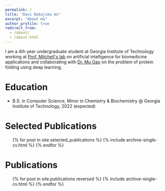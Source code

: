 ```yaml
---
permalink: /
title: "Davi Nakajima An"
excerpt: "About me"
author_profile: true
redirect_from: 
  - /about/
  - /about.html
---
```


I am a 4th year undergraduate student at Georgia Institute of Technology working at [Prof. Mitchell's lab](https://sites.gatech.edu/cassie-mitchell-lab/) on artificial intelligence for biomedicine applications and collaborating with [Dr. Mu Gao](https://sites.gatech.edu/cssb/mu-gao/) on the problem of protein folding using deep learning.

Education
======
* B.S. in Computer Science, Minor in Chemistry & Biochemistry @ Georgia Institute of Technology, 2022 (expected)

Selected Publications
======
  <ul>{% for post in site.selected_publications %}
    {% include archive-single-cv.html %}
  {% endfor %}</ul>

Publications
======
  <ul>{% for post in site.publications reversed %}
    {% include archive-single-cv.html %}
  {% endfor %}</ul>
